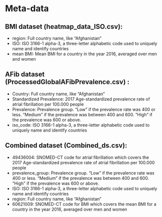# Meta-data

## BMI dataset (heatmap_data_ISO.csv):
* region: Full country name, like “Afghanistan”
* ISO: ISO 3166-1 alpha-3, a three-letter alphabetic code used to uniquely name and identify countries
* mean BMI: Mean BMI for a country in the year 2016, averaged over men and women 

## AFib dataset (ProcessedGlobalAFibPrevalence.csv) :
* Country: Full country name, like “Afghanistan”
* Standardized Prevalence: 2017 Age-standardized prevalence rate of atrial fibrillation per 100.000 people
* Prevalence: Prevalence group. “Low” if the prevalence rate was 400 or less. “Medium” if the prevalence was between 400 and 600. “High” if the prevalence was 600 or above. 
* iso_code: ISO 3166-1 alpha-3, a three-letter alphabetic code used to uniquely name and identify countries

## Combined dataset (Combined_ds.csv):
* 49436004: SNOMED-CT code for atrial fibrillation which covers the 2017 Age-standardized prevalence rate of atrial fibrillation per 100.000 people
* prevalence_group: Prevalence group. “Low” if the prevalence rate was 400 or less. “Medium” if the prevalence was between 400 and 600. “High” if the prevalence was 600 or above. 
* ISO: ISO 3166-1 alpha-3, a three-letter alphabetic code used to uniquely name and identify countries
* region: Full country name, like “Afghanistan”
* 60621009: SNOMED-CT code for BMI which covers the mean BMI for a country in the year 2016, averaged over men and women 
